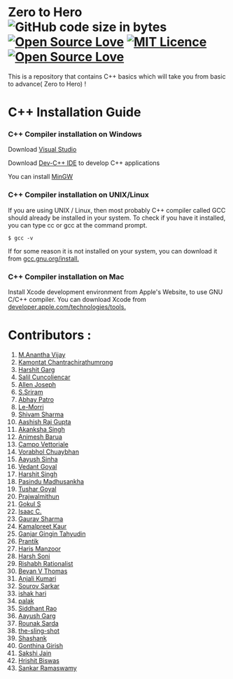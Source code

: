 # Zero to Hero ![GitHub code size in bytes](https://img.shields.io/github/languages/code-size/Ananthavijay/Zero-to-Hero) [![Open Source Love](https://badges.frapsoft.com/os/v1/open-source.png?v=103)](https://github.com/ellerbrock/open-source-badges/) [![MIT Licence](https://badges.frapsoft.com/os/mit/mit.svg?v=103)](https://opensource.org/licenses/mit-license.php) [![Open Source Love](https://badges.frapsoft.com/os/v3/open-source.png?v=103)](https://github.com/ellerbrock/open-source-badges/)

This is a repository that contains C++ basics which will take you from basic to advance( Zero to Hero) !

# C++ Installation Guide
### C++ Compiler installation on Windows

Download [Visual Studio](https://visualstudio.microsoft.com/vs/)

Download [Dev-C++ IDE](http://www.bloodshed.net/devcpp.html) to develop C++ applications

You can install [MinGW](http://www.mingw.org/)

### C++ Compiler installation on UNIX/Linux

If you are using UNIX / Linux, then most probably C++ compiler called GCC should already be installed in your system. To check if you have it installed, you can type cc or gcc at the command prompt.

```$ gcc -v```

If for some reason it is not installed on your system, you can download it from [gcc.gnu.org/install.](http://gcc.gnu.org/install/)

### C++ Compiler installation on Mac

Install Xcode development environment from Apple's Website, to use GNU C/C++ compiler.
You can download Xcode from [developer.apple.com/technologies/tools.](https://developer.apple.com/xcode/)

# Contributors :
1. [M.Anantha Vijay](https://github.com/Ananthavijay)
2. [Kamontat Chantrachirathumrong](https://github.com/kamontat)
3. [Harshit Garg](https://github.com/mathagician)
4. [Salil Cuncoliencar](https://github.com/salilbc)
5. [Allen Joseph](https://github.com/AllenAJ)
6. [S.Sriram](https://github.com/sriramnjr7)
7. [Abhay Patro](https://github.com/abhaypatro)
8. [Le-Morri](https://github.com/Le-Morri)
9. [Shivam Sharma](https://github.com/shivams112)
10. [Aashish Raj Gupta](https://github.com/aashish157)
11. [Akanksha Singh](https://github.com/akanksha1212)
12. [Animesh Barua](https://github.com/LIGHT1210)
13. [Campo Vettoriale](https://github.com/CampoVettoriale1)
14. [Vorabhol Chuaybhan](https://github.com/max003003003)
15. [Aayush Sinha](https://github.com/aayushsinha44)
16. [Vedant Goyal](https://github.com/vedant3620)
17. [Harshit Singh](https://github.com/Harshit564)
18. [Pasindu Madhusankha](https://github.com/Madhusankha)
19. [Tushar Goyal](https://github.com/tushar231)
20. [Prajwalmithun](https://github.com/Prajwalmithun)
21. [Gokul S](https://github.com/infiltration-x)
22. [Isaac C.](https://github.com/Tloru)
23. [Gaurav Sharma](https://github.com/Leovaldez42)
24. [Kamalpreet Kaur](https://github.com/kamal-kaur04)
25. [Ganjar Gingin Tahyudin](https://github.com/zarszz)
26. [Prantik](https://github.com/YenruoY)
27. [Haris Manzoor](https://github.com/haris741)
28. [Harsh Soni](http://github.com/harshh06)
29. [Rishabh Rationalist](https://github.com/Rishabh2801)
30. [Bevan V Thomas](https://github.com/Bevin7)
31. [Anjali Kumari](https://github.com/Anjalikumari15) 
32. [Sourov Sarkar](https://github.com/Leoperon)
33. [ishak hari](https://github.com/ishakhari)
34. [palak](https://github.com/developer22-university)
35. [Siddhant Rao](https://github.com/siddhantrao23)
36. [Aayush Garg](https://github.com/aayushgarg-03)
37. [Rounak Sarda](https://github.com/rounaksarda)
38. [the-sling-shot](https://github.com/the-sling-shot)
39. [Shashank](https://github.com/jhashashank07)
40. [Gonthina Girish](https://github.com/Girish05962)
41. [Sakshi Jain](https://github.com/sakshijainn)
42. [Hrishit Biswas](https://github.com/Artistic18)
43. [Sankar Ramaswamy](https://github.com/ROCKET19)
